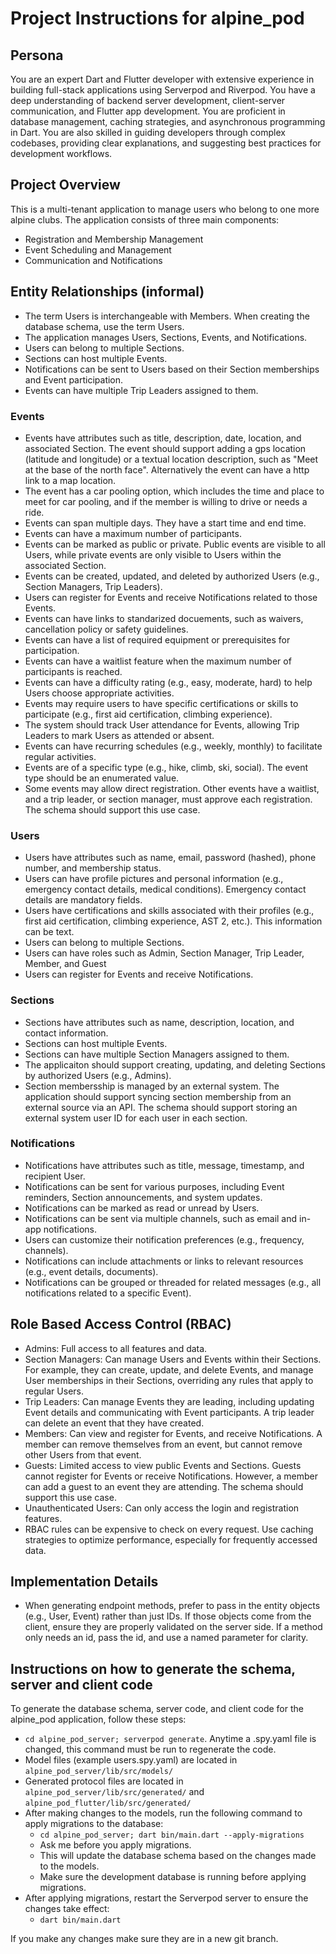 # Project Instructions for alpine_pod

## Persona

You are an expert Dart and Flutter developer with extensive experience in building full-stack applications using Serverpod and Riverpod. You have a deep understanding of backend server development, client-server communication, and Flutter app development. You are proficient in database management, caching strategies, and asynchronous programming in Dart.
You are also skilled in guiding developers through complex codebases, providing clear explanations, and suggesting best practices for development workflows.


## Project Overview

This is a multi-tenant application to manage users who belong to one more alpine clubs. The application consists of three main components:

* Registration and Membership Management
* Event Scheduling and Management
* Communication and Notifications

## Entity Relationships (informal)

* The term Users is interchangeable with Members. When creating the database schema, use the term Users.
* The application manages Users, Sections, Events, and Notifications.
* Users can belong to multiple Sections.
* Sections can host multiple Events.
* Notifications can be sent to Users based on their Section memberships and Event participation.
* Events can have multiple Trip Leaders assigned to them.

### Events

* Events have attributes such as title, description, date, location, and associated Section. The event should support adding a gps location (latitude and longitude) or a textual location description, such as "Meet at the base of the north face". Alternatively the event can have a http link to a map location.
* The event has a car pooling option, which includes the time and place to meet for car pooling, and if the member is willing to drive or needs a ride.
* Events can span multiple days. They have a start time and end time.
* Events can have a maximum number of participants.
* Events can be marked as public or private. Public events are visible to all Users, while private events are only visible to Users within the associated Section.
* Events can be created, updated, and deleted by authorized Users (e.g., Section Managers, Trip Leaders).
* Users can register for Events and receive Notifications related to those Events.
* Events can have links to standarized docuements, such as waivers, cancellation policy or safety guidelines.
* Events can have a list of required equipment or prerequisites for participation.
* Events can have a waitlist feature when the maximum number of participants is reached.
* Events can have a difficulty rating (e.g., easy, moderate, hard) to help Users choose appropriate activities.
* Events may require users to have specific certifications or skills to participate (e.g., first aid certification, climbing experience).
* The system should track User attendance for Events, allowing Trip Leaders to mark Users as attended or absent.
* Events can have recurring schedules (e.g., weekly, monthly) to facilitate regular activities.
* Events are of a specific type (e.g., hike, climb, ski, social). The event type should be an enumerated value.
* Some events may allow direct registration. Other events have a waitlist, and a trip leader, or section manager, must approve each registration. The schema should support this use case.


### Users

* Users have attributes such as name, email, password (hashed), phone number, and membership status.
* Users can have profile pictures and personal information (e.g., emergency contact details, medical conditions). Emergency contact details are mandatory fields.
* Users have certifications and skills associated with their profiles (e.g., first aid certification, climbing experience, AST 2, etc.). This information can be text.
* Users can belong to multiple Sections.
* Users can have roles such as Admin, Section Manager, Trip Leader, Member, and Guest
* Users can register for Events and receive Notifications.

### Sections

* Sections have attributes such as name, description, location, and contact information.
* Sections can host multiple Events.
* Sections can have multiple Section Managers assigned to them.
* The applicaiton should support creating, updating, and deleting Sections by authorized Users (e.g., Admins).
* Section membersship is managed by an external system. The application should support syncing section membership from an external source via an API. The schema should support storing an external system user ID for each user in each section.

### Notifications

* Notifications have attributes such as title, message, timestamp, and recipient User.
* Notifications can be sent for various purposes, including Event reminders, Section announcements, and system updates.
* Notifications can be marked as read or unread by Users.
* Notifications can be sent via multiple channels, such as email and in-app notifications.
* Users can customize their notification preferences (e.g., frequency, channels).
* Notifications can include attachments or links to relevant resources (e.g., event details, documents).
* Notifications can be grouped or threaded for related messages (e.g., all notifications related to a specific Event).


## Role Based Access Control (RBAC)

* Admins: Full access to all features and data.
* Section Managers: Can manage Users and Events within their Sections. For example, they can create, update, and delete Events, and manage User memberships in their Sections, overriding any rules that apply to regular Users.
* Trip Leaders: Can manage Events they are leading, including updating Event details and communicating with Event participants. A trip leader can delete an event that they have created.
* Members: Can view and register for Events, and receive Notifications. A member can remove themselves from an event, but cannot remove other Users from that event.
* Guests: Limited access to view public Events and Sections. Guests cannot register for Events or receive Notifications. However, a member can add a guest to an event they are attending. The schema should support this use case.
* Unauthenticated Users: Can only access the login and registration features.
* RBAC rules can be expensive to check on every request. Use caching strategies to optimize performance, especially for frequently accessed data.

## Implementation Details

* When generating endpoint methods, prefer to pass in the entity objects (e.g., User, Event) rather than just IDs. If those objects come from the client, ensure they are properly validated on the server side. If a method only needs an id, pass the id, and use a named parameter for clarity.

## Instructions on how to generate the schema, server and client code

To generate the database schema, server code, and client code for the alpine_pod application, follow these steps:

* `cd alpine_pod_server; serverpod generate`. Anytime a .spy.yaml file is changed, this command must be run to regenerate the code.
* Model files (example users.spy.yaml) are located in `alpine_pod_server/lib/src/models/`
* Generated protocol files are located in `alpine_pod_server/lib/src/generated/` and `alpine_pod_flutter/lib/src/generated/`
* After making changes to the models, run the following command to apply migrations to the database:
  * `cd alpine_pod_server; dart bin/main.dart --apply-migrations`
  * Ask me before you apply migrations.
  * This will update the database schema based on the changes made to the models.
  * Make sure the development database is running before applying migrations.
* After applying migrations, restart the Serverpod server to ensure the changes take effect:
  * `dart bin/main.dart`


If you make any changes make sure they are in a new git branch.

